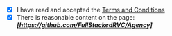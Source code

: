 - [x] I have read and accepted the [Terms and Conditions](http://js.org/terms.html)
- [x] There is reasonable content on the page: ***[https://github.com/FullStackedRVC/Agency]***
